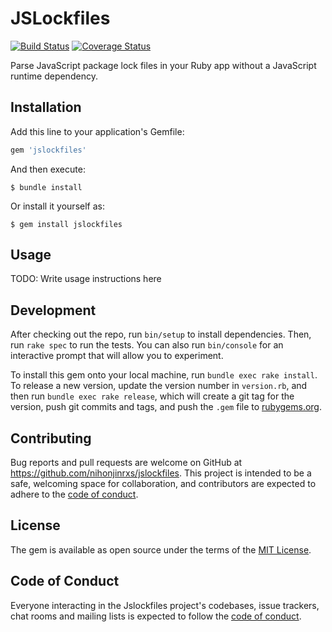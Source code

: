 # JSLockfiles

[![Build Status](https://travis-ci.com/nihonjinrxs/jslockfiles.svg?branch=master)](https://travis-ci.com/nihonjinrxs/jslockfiles) [![Coverage Status](https://coveralls.io/repos/github/nihonjinrxs/jslockfiles/badge.svg?branch=master)](https://coveralls.io/github/nihonjinrxs/jslockfiles?branch=master)

Parse JavaScript package lock files in your Ruby app without
a JavaScript runtime dependency.

## Installation

Add this line to your application's Gemfile:

```ruby
gem 'jslockfiles'
```

And then execute:

    $ bundle install

Or install it yourself as:

    $ gem install jslockfiles

## Usage

TODO: Write usage instructions here

## Development

After checking out the repo, run `bin/setup` to install dependencies. Then, run `rake spec` to run the tests. You can also run `bin/console` for an interactive prompt that will allow you to experiment.

To install this gem onto your local machine, run `bundle exec rake install`. To release a new version, update the version number in `version.rb`, and then run `bundle exec rake release`, which will create a git tag for the version, push git commits and tags, and push the `.gem` file to [rubygems.org](https://rubygems.org).

## Contributing

Bug reports and pull requests are welcome on GitHub at https://github.com/nihonjinrxs/jslockfiles. This project is intended to be a safe, welcoming space for collaboration, and contributors are expected to adhere to the [code of conduct](https://github.com/nihonjinrxs/jslockfiles/blob/master/CODE_OF_CONDUCT.md).


## License

The gem is available as open source under the terms of the [MIT License](https://opensource.org/licenses/MIT).

## Code of Conduct

Everyone interacting in the Jslockfiles project's codebases, issue trackers, chat rooms and mailing lists is expected to follow the [code of conduct](https://github.com/nihonjinrxs/jslockfiles/blob/master/CODE_OF_CONDUCT.md).
